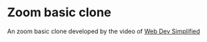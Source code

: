 # Zoom basic clone

An zoom basic clone developed by the video of [Web Dev Simplified](https://www.youtube.com/watch?v=DvlyzDZDEq4)
